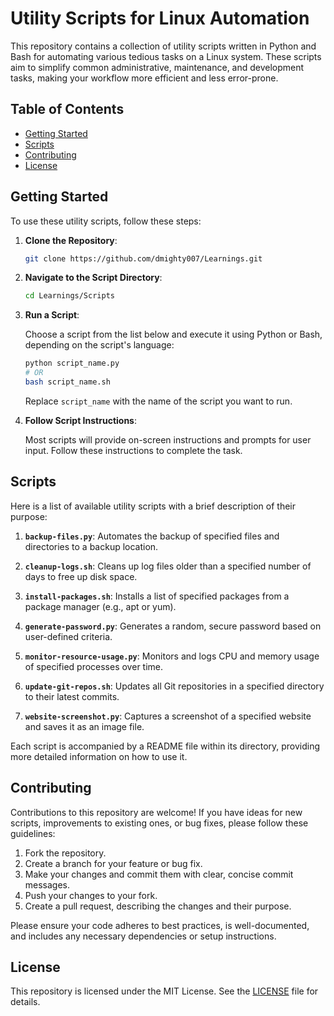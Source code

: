 # Utility Scripts for Linux Automation

This repository contains a collection of utility scripts written in Python and Bash for automating various tedious tasks on a Linux system. These scripts aim to simplify common administrative, maintenance, and development tasks, making your workflow more efficient and less error-prone.

## Table of Contents

- [Getting Started](#getting-started)
- [Scripts](#scripts)
- [Contributing](#contributing)
- [License](#license)

## Getting Started

To use these utility scripts, follow these steps:

1. **Clone the Repository**:

   ```bash
   git clone https://github.com/dmighty007/Learnings.git
   ```

2. **Navigate to the Script Directory**:

   ```bash
   cd Learnings/Scripts
   ```

3. **Run a Script**:

   Choose a script from the list below and execute it using Python or Bash, depending on the script's language:

   ```bash
   python script_name.py
   # OR
   bash script_name.sh
   ```

   Replace `script_name` with the name of the script you want to run.

4. **Follow Script Instructions**:

   Most scripts will provide on-screen instructions and prompts for user input. Follow these instructions to complete the task.

## Scripts

Here is a list of available utility scripts with a brief description of their purpose:

1. **`backup-files.py`**: Automates the backup of specified files and directories to a backup location.

2. **`cleanup-logs.sh`**: Cleans up log files older than a specified number of days to free up disk space.

3. **`install-packages.sh`**: Installs a list of specified packages from a package manager (e.g., apt or yum).

4. **`generate-password.py`**: Generates a random, secure password based on user-defined criteria.

5. **`monitor-resource-usage.py`**: Monitors and logs CPU and memory usage of specified processes over time.

6. **`update-git-repos.sh`**: Updates all Git repositories in a specified directory to their latest commits.

7. **`website-screenshot.py`**: Captures a screenshot of a specified website and saves it as an image file.

Each script is accompanied by a README file within its directory, providing more detailed information on how to use it.

## Contributing

Contributions to this repository are welcome! If you have ideas for new scripts, improvements to existing ones, or bug fixes, please follow these guidelines:

1. Fork the repository.
2. Create a branch for your feature or bug fix.
3. Make your changes and commit them with clear, concise commit messages.
4. Push your changes to your fork.
5. Create a pull request, describing the changes and their purpose.

Please ensure your code adheres to best practices, is well-documented, and includes any necessary dependencies or setup instructions.

## License

This repository is licensed under the MIT License. See the [LICENSE](LICENSE) file for details.

